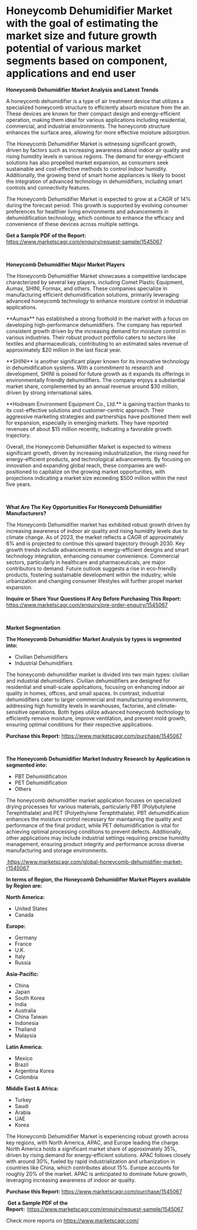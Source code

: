 <p><h1>Honeycomb Dehumidifier Market with the goal of estimating the market size and future growth potential of various market segments based on component, applications and end user</h1></p><p><strong>Honeycomb Dehumidifier Market Analysis and Latest Trends</strong></p>
<p><p>A honeycomb dehumidifier is a type of air treatment device that utilizes a specialized honeycomb structure to efficiently absorb moisture from the air. These devices are known for their compact design and energy-efficient operation, making them ideal for various applications including residential, commercial, and industrial environments. The honeycomb structure enhances the surface area, allowing for more effective moisture adsorption.</p><p>The Honeycomb Dehumidifier Market is witnessing significant growth, driven by factors such as increasing awareness about indoor air quality and rising humidity levels in various regions. The demand for energy-efficient solutions has also propelled market expansion, as consumers seek sustainable and cost-effective methods to control indoor humidity. Additionally, the growing trend of smart home appliances is likely to boost the integration of advanced technology in dehumidifiers, including smart controls and connectivity features.</p><p>The Honeycomb Dehumidifier Market is expected to grow at a CAGR of 14% during the forecast period. This growth is supported by evolving consumer preferences for healthier living environments and advancements in dehumidification technology, which continue to enhance the efficacy and convenience of these devices across multiple settings.</p></p>
<p><strong>Get a Sample PDF of the Report:&nbsp;</strong> <a href="https://www.marketscagr.com/enquiry/request-sample/1545067?utm_campaign=2241&utm_medium=2&utm_source=Github&utm_content=ia&utm_term=17022025&utm_id=honeycomb-dehumidifier">https://www.marketscagr.com/enquiry/request-sample/1545067</a></p>
<p>&nbsp;</p>
<p><strong>Honeycomb Dehumidifier Major Market Players</strong></p>
<p><p>The Honeycomb Dehumidifier Market showcases a competitive landscape characterized by several key players, including Comet Plastic Equipment, Aumax, SHINI, Formax, and others. These companies specialize in manufacturing efficient dehumidification solutions, primarily leveraging advanced honeycomb technology to enhance moisture control in industrial applications.</p><p>**Aumax** has established a strong foothold in the market with a focus on developing high-performance dehumidifiers. The company has reported consistent growth driven by the increasing demand for moisture control in various industries. Their robust product portfolio caters to sectors like textiles and pharmaceuticals, contributing to an estimated sales revenue of approximately $20 million in the last fiscal year.</p><p>**SHINI** is another significant player known for its innovative technology in dehumidification systems. With a commitment to research and development, SHINI is poised for future growth as it expands its offerings in environmentally friendly dehumidifiers. The company enjoys a substantial market share, complemented by an annual revenue around $30 million, driven by strong international sales.</p><p>**Hodream Environment Equipment Co., Ltd.** is gaining traction thanks to its cost-effective solutions and customer-centric approach. Their aggressive marketing strategies and partnerships have positioned them well for expansion, especially in emerging markets. They have reported revenues of about $15 million recently, indicating a favorable growth trajectory.</p><p>Overall, the Honeycomb Dehumidifier Market is expected to witness significant growth, driven by increasing industrialization, the rising need for energy-efficient products, and technological advancements. By focusing on innovation and expanding global reach, these companies are well-positioned to capitalize on the growing market opportunities, with projections indicating a market size exceeding $500 million within the next five years.</p></p>
<p>&nbsp;</p>
<p><strong>What Are The Key Opportunities For Honeycomb Dehumidifier Manufacturers?</strong></p>
<p><p>The Honeycomb Dehumidifier market has exhibited robust growth driven by increasing awareness of indoor air quality and rising humidity levels due to climate change. As of 2023, the market reflects a CAGR of approximately 6% and is projected to continue this upward trajectory through 2030. Key growth trends include advancements in energy-efficient designs and smart technology integration, enhancing consumer convenience. Commercial sectors, particularly in healthcare and pharmaceuticals, are major contributors to demand. Future outlook suggests a rise in eco-friendly products, fostering sustainable development within the industry, while urbanization and changing consumer lifestyles will further propel market expansion.</p></p>
<p><strong>Inquire or Share Your Questions If Any Before Purchasing This Report:</strong> <a href="https://www.marketscagr.com/enquiry/pre-order-enquiry/1545067?utm_campaign=2241&utm_medium=2&utm_source=Github&utm_content=ia&utm_term=17022025&utm_id=honeycomb-dehumidifier">https://www.marketscagr.com/enquiry/pre-order-enquiry/1545067</a></p>
<p>&nbsp;</p>
<p><strong>Market Segmentation</strong></p>
<p><strong>The Honeycomb Dehumidifier Market Analysis by types is segmented into:</strong></p>
<p><ul><li>Civilian Dehumidifiers</li><li>Industrial Dehumidifiers</li></ul></p>
<p><p>The honeycomb dehumidifier market is divided into two main types: civilian and industrial dehumidifiers. Civilian dehumidifiers are designed for residential and small-scale applications, focusing on enhancing indoor air quality in homes, offices, and small spaces. In contrast, industrial dehumidifiers cater to larger commercial and manufacturing environments, addressing high humidity levels in warehouses, factories, and climate-sensitive operations. Both types utilize advanced honeycomb technology to efficiently remove moisture, improve ventilation, and prevent mold growth, ensuring optimal conditions for their respective applications.</p></p>
<p><strong>Purchase this Report:&nbsp;</strong><a href="https://www.marketscagr.com/purchase/1545067?utm_campaign=2241&utm_medium=2&utm_source=Github&utm_content=ia&utm_term=17022025&utm_id=honeycomb-dehumidifier">https://www.marketscagr.com/purchase/1545067</a></p>
<p>&nbsp;</p>
<p><strong>The Honeycomb Dehumidifier Market Industry Research by Application is segmented into:</strong></p>
<p><ul><li>PBT Dehumidification</li><li>PET Dehumidification</li><li>Others</li></ul></p>
<p><p>The honeycomb dehumidifier market application focuses on specialized drying processes for various materials, particularly PBT (Polybutylene Terephthalate) and PET (Polyethylene Terephthalate). PBT dehumidification enhances the moisture control necessary for maintaining the quality and performance of the final product, while PET dehumidification is vital for achieving optimal processing conditions to prevent defects. Additionally, other applications may include industrial settings requiring precise humidity management, ensuring product integrity and performance across diverse manufacturing and storage environments.</p></p>
<p><a href="https://www.marketscagr.com/global-honeycomb-dehumidifier-market-r1545067?utm_campaign=2241&utm_medium=2&utm_source=Github&utm_content=ia&utm_term=17022025&utm_id=honeycomb-dehumidifier">&nbsp;https://www.marketscagr.com/global-honeycomb-dehumidifier-market-r1545067</a></p>
<p><strong>In terms of Region, the Honeycomb Dehumidifier Market Players available by Region are:</strong></p>
<p>
    <p> <strong> North America: </strong>
        <ul>
            <li>United States</li>
            <li>Canada</li>
        </ul>
        </p> 
    <p> <strong> Europe: </strong>
        <ul>
            <li>Germany</li>
            <li>France</li>
            <li>U.K.</li>
            <li>Italy</li>
            <li>Russia</li>
        </ul>
        </p> 
    <p> <strong> Asia-Pacific: </strong>
        <ul>
            <li>China</li>
            <li>Japan</li>
            <li>South Korea</li>
            <li>India</li>
            <li>Australia</li>
            <li>China Taiwan</li>
            <li>Indonesia</li>
            <li>Thailand</li>
            <li>Malaysia</li>
        </ul>
        </p> 
    <p> <strong> Latin America: </strong>
        <ul>
            <li>Mexico</li>
            <li>Brazil</li>
            <li>Argentina Korea</li>
            <li>Colombia</li>
        </ul>
        </p> 
    <p> <strong> Middle East & Africa: </strong>
        <ul>
            <li>Turkey</li>
            <li>Saudi</li>
            <li>Arabia</li>
            <li>UAE</li>
            <li>Korea</li>
        </ul>
    </p>
    </p>
<p><p>The Honeycomb Dehumidifier Market is experiencing robust growth across key regions, with North America, APAC, and Europe leading the charge. North America holds a significant market share of approximately 35%, driven by rising demand for energy-efficient solutions. APAC follows closely with around 30%, fueled by rapid industrialization and urbanization in countries like China, which contributes about 15%. Europe accounts for roughly 20% of the market. APAC is anticipated to dominate future growth, leveraging increasing awareness of indoor air quality.</p></p>
<p><strong>Purchase this Report: </strong><a href="https://www.marketscagr.com/purchase/1545067?utm_campaign=2241&utm_medium=2&utm_source=Github&utm_content=ia&utm_term=17022025&utm_id=honeycomb-dehumidifier">https://www.marketscagr.com/purchase/1545067</a></p>
<p>&nbsp;<strong>Get a Sample PDF of the Report:&nbsp;&nbsp;</strong><a href="https://www.marketscagr.com/enquiry/request-sample/1545067?utm_campaign=2241&utm_medium=2&utm_source=Github&utm_content=ia&utm_term=17022025&utm_id=honeycomb-dehumidifier">https://www.marketscagr.com/enquiry/request-sample/1545067</a></p>
<p><strong></strong></p>
<p>Check more reports on <a href="https://www.marketscagr.com/?utm_campaign=2241&utm_medium=2&utm_source=Github&utm_content=ia&utm_term=17022025&utm_id=honeycomb-dehumidifier">https://www.marketscagr.com/</a></p>